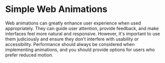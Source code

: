 # Simple Web Animations

Web animations can greatly enhance user experience when used appropriately. They can guide user attention, provide feedback, and make interfaces feel more natural and responsive. However, it's important to use them judiciously and ensure they don't interfere with usability or accessibility. Performance should always be considered when implementing animations, and you should provide options for users who prefer reduced motion.
